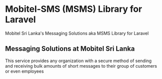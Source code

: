 # Mobitel-SMS (MSMS) Library for Laravel
Mobitel Sri Lanka's Messaging Solutions aka MSMS Library for Laravel

## Messaging Solutions at Mobitel Sri Lanka
This service provides any organization with a secure method of sending and receiving bulk amounts of short messages to their group of customers or even employees